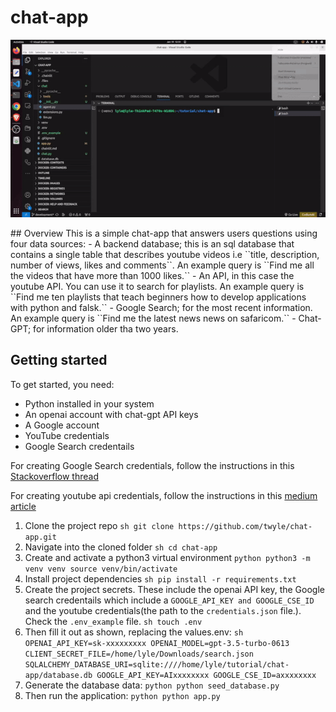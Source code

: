 # chat-app
<p align=center>
  <img src="chat-app.gif" />
</p>
## Overview
This is a simple chat-app that answers users questions using four data sources:
- A backend database; this is an sql database that contains a single table that describes youtube videos i.e ``title, description, number of views, likes and comments``. An example query is ``Find me all the videos that have more than 1000 likes.``
- An API, in this case the youtube API. You can use it to search for playlists. An example query is ``Find me ten playlists that teach beginners how to develop applications with python and falsk.``
- Google Search; for the most recent information. An example query is ``Find me the latest news news on safaricom.``
- Chat-GPT; for information older tha two years.

## Getting started
To get started, you need:
- Python installed in your system
- An openai account with chat-gpt API keys
- A Google account
- YouTube credentials
- Google Search credentails

For creating Google Search credentials, follow the instructions in this [Stackoverflow thread](https://stackoverflow.com/questions/37083058/programmatically-searching-google-in-python-using-custom-search)

For creating youtube api credentials, follow the instructions in this [medium article](https://medium.com/@lyle-okoth/how-to-get-a-google-api-key-d3c38649eaae)

1. Clone the project repo
``sh
git clone https://github.com/twyle/chat-app.git
``
2. Navigate into the cloned folder
``sh
cd chat-app
``
3. Create and activate a python3 virtual environment
``python
python3 -m venv venv
source venv/bin/activate
``
4. Install project dependencies
``sh
pip install -r requirements.txt
``
5. Create the project secrets. These include the openai API key, the Google search credentails which include a ``GOOGLE_API_KEY and GOOGLE_CSE_ID`` and the youtube credentials(the path to the ``credentials.json`` file.). Check the ``.env_example`` file.
``sh
touch .env
``
6. Then fill it out as shown, replacing the values.env:
``sh
OPENAI_API_KEY=sk-xxxxxxxxx
OPENAI_MODEL=gpt-3.5-turbo-0613
CLIENT_SECRET_FILE=/home/lyle/Downloads/search.json
SQLALCHEMY_DATABASE_URI=sqlite:////home/lyle/tutorial/chat-app/database.db
GOOGLE_API_KEY=AIxxxxxxxx
GOOGLE_CSE_ID=axxxxxxxx
``
7. Generate the database data:
``python
python seed_database.py
``
8. Then run the application:
``python
python app.py
``